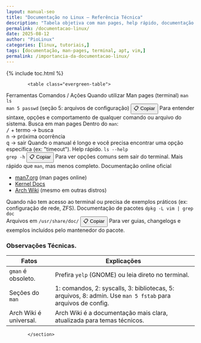 ```yaml
---
layout: manual-seo
title: "Documentação no Linux – Referência Técnica"
description: "Tabela objetiva com man pages, help rápido, documentação online e pacotes — sem fluff, só fontes e comandos reais."
permalink: /documentacao-linux/
date: 2025-08-12
author: "PioLinux"
categories: [linux, tutoriais,]
tags: [documentação, man-pages, terminal, apt, vim,]
permalink: /importancia-da-documentacao-linux/
---
```





{% include toc.html %}

<section class="post-content">


            <table class="evergreen-table">
  <thead>
    <tr>
      <th>Ferramentas</th>
      <th>Comandos / Ações</th>
      <th>Quando utilizar</th>
    </tr>
  </thead>
  <tbody>
    <tr>
      <td data-label="Ferramenta">Man pages (terminal)</td>
      <td data-label="Comando / Ação">
        <code>man ls</code><br>
        <code>man 5 passwd</code> (seção 5: arquivos de configuração)
        <button class="copy-btn" data-command="man ls">📋 Copiar</button>
      </td>
      <td data-label="Quando usar">Para entender sintaxe, opções e comportamento de qualquer comando ou arquivo do sistema.</td>
    </tr>
    <tr>
      <td data-label="Ferramenta">Busca em man pages</td>
      <td data-label="Comando / Ação">
        Dentro do <code>man</code>:<br>
        <kbd>/</kbd> + termo → busca<br>
        <kbd>n</kbd> → próxima ocorrência<br>
        <kbd>q</kbd> → sair
      </td>
      <td data-label="Quando usar">Quando o manual é longo e você precisa encontrar uma opção específica (ex: "timeout").</td>
    </tr>
    <tr>
      <td data-label="Ferramenta">Help rápido.</td>
      <td data-label="Comando / Ação">
        <code>ls --help</code><br>
        <code>grep -h</code>
        <button class="copy-btn" data-command="ls --help">📋 Copiar</button>
      </td>
      <td data-label="Quando usar">Para ver opções comuns sem sair do terminal. Mais rápido que <code>man</code>, mas menos completo.</td>
    </tr>
    <tr>
      <td data-label="Ferramenta">Documentação online oficial</td>
      <td data-label="Comando / Ação">
        <ul>
          <li><a href="https://man7.org/linux/man-pages/" target="_blank">man7.org</a> (man pages online)</li>
          <li><a href="https://docs.kernel.org/" target="_blank">Kernel Docs</a></li>
          <li><a href="https://wiki.archlinux.org/" target="_blank">Arch Wiki</a> (mesmo em outras distros)</li>
        </ul>
      </td>
      <td data-label="Quando usar">Quando não tem acesso ao terminal ou precisa de exemplos práticos (ex: configuração de rede, ZFS).</td>
    </tr>
    <tr>
      <td data-label="Ferramenta">Documentação de pacotes</td>
      <td data-label="Comando / Ação">
        <code>dpkg -L vim | grep doc</code><br>
        Arquivos em <code>/usr/share/doc/</code>
        <button class="copy-btn" data-command="dpkg -L vim | grep doc">📋 Copiar</button>
      </td>
      <td data-label="Quando usar">Para ver guias, changelogs e exemplos incluídos pelo mantenedor do pacote.</td>
    </tr>
  </tbody>
</table>

<h3 id="observacoes">Observações Técnicas.</h3>
<table class="evergreen-table">
  <thead>
    <tr>
      <th>Fatos</th>
      <th>Explicações</th>
    </tr>
  </thead>
  <tbody>
    <tr>
      <td data-label="Fato"><code>gman</code> é obsoleto.</td>
      <td data-label="Explicação">Prefira <code>yelp</code> (GNOME) ou leia direto no terminal.</td>
    </tr>
    <tr>
      <td data-label="Fato">Seções do <code>man</code></td>
      <td data-label="Explicação">1: comandos, 2: syscalls, 3: bibliotecas, 5: arquivos, 8: admin. Use <code>man 5 fstab</code> para arquivos de config.</td>
    </tr>
    <tr>
      <td data-label="Fato">Arch Wiki é universal.</td>
      <td data-label="Explicação">Arch Wiki é a documentação mais clara, atualizada para temas técnicos.</td>
    </tr>
  </tbody>
</table>
            
            </section>
   
